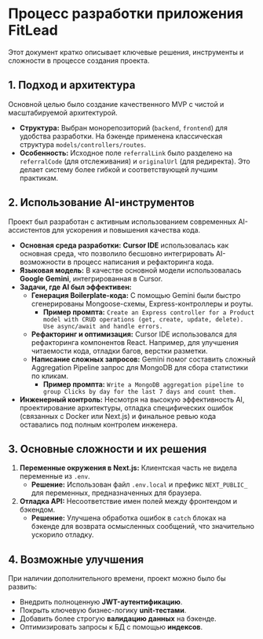 # Процесс разработки приложения FitLead

Этот документ кратко описывает ключевые решения, инструменты и сложности в процессе создания проекта.

## 1. Подход и архитектура

Основной целью было создание качественного MVP с чистой и масштабируемой архитектурой.

*   **Структура:** Выбран монорепозиторий (`backend`, `frontend`) для удобства разработки. На бэкенде применена классическая структура `models/controllers/routes`.
*   **Особенность:** Исходное поле `referralLink` было разделено на `referralCode` (для отслеживания) и `originalUrl` (для редиректа). Это делает систему более гибкой и соответствующей лучшим практикам.

## 2. Использование AI-инструментов

Проект был разработан с активным использованием современных AI-ассистентов для ускорения и повышения качества кода.

*   **Основная среда разработки:** **Cursor IDE** использовалась как основная среда, что позволило бесшовно интегрировать AI-возможности в процесс написания и рефакторинга кода.
*   **Языковая модель:** В качестве основной модели использовалась **Google Gemini**, интегрированная в Cursor.
*   **Задачи, где AI был эффективен:**
    *   **Генерация Boilerplate-кода:** С помощью Gemini были быстро сгенерированы Mongoose-схемы, Express-контроллеры и роуты.
        *   **Пример промпта:** `Create an Express controller for a Product model with CRUD operations (get, create, update, delete). Use async/await and handle errors.`
    *   **Рефакторинг и оптимизация:** Cursor IDE использовался для рефакторинга компонентов React. Например, для улучшения читаемости кода, отладки багов, верстки разметки.
    *   **Написание сложных запросов:** Gemini помог составить сложный Aggregation Pipeline запрос для MongoDB для сбора статистики по кликам.
        *   **Пример промпта:** `Write a MongoDB aggregation pipeline to group Clicks by day for the last 7 days and count them.`
*   **Инженерный контроль:** Несмотря на высокую эффективность AI, проектирование архитектуры, отладка специфических ошибок (связанных с Docker или Next.js) и финальное ревью кода оставались под полным контролем инженера.

## 3. Основные сложности и их решения

1.  **Переменные окружения в Next.js:** Клиентская часть не видела переменные из `.env`.
    *   **Решение:** Использован файл `.env.local` и префикс `NEXT_PUBLIC_` для переменных, предназначенных для браузера.
2.  **Отладка API:** Несоответствие имен полей между фронтендом и бэкендом.
    *   **Решение:** Улучшена обработка ошибок в `catch` блоках на бэкенде для возврата осмысленных сообщений, что значительно ускорило отладку.

## 4. Возможные улучшения

При наличии дополнительного времени, проект можно было бы развить:
*   Внедрить полноценную **JWT-аутентификацию**.
*   Покрыть ключевую бизнес-логику **unit-тестами**.
*   Добавить более строгую **валидацию данных** на бэкенде.
*   Оптимизировать запросы к БД с помощью **индексов**.
